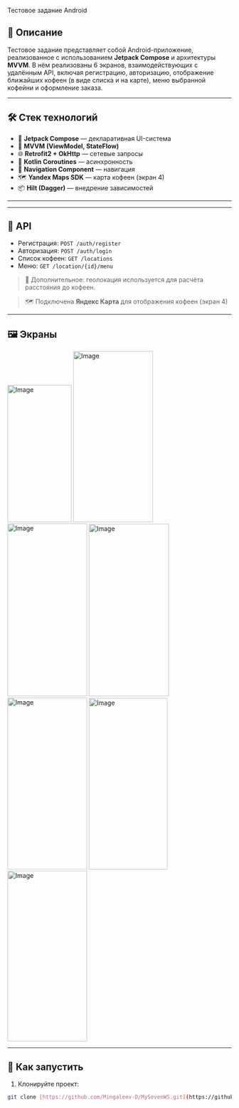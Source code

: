 Тестовое задание Android

## 📱 Описание
Тестовое задание представляет собой Android-приложение, реализованное с использованием **Jetpack Compose** и архитектуры **MVVM**. В нём реализованы 6 экранов, взаимодействующих с удалённым API, включая регистрацию, авторизацию, отображение ближайших кофеен (в виде списка и на карте), меню выбранной кофейни и оформление заказа.

---

## 🛠️ Стек технологий

- 🧱 **Jetpack Compose** — декларативная UI-система
- 🔄 **MVVM (ViewModel, StateFlow)**
- 🌐 **Retrofit2 + OkHttp** — сетевые запросы
- 🧵 **Kotlin Coroutines** — асинхронность
- 🧭 **Navigation Component** — навигация
- 🗺️ **Yandex Maps SDK** — карта кофеен (экран 4)
- 📦 **Hilt (Dagger)** — внедрение зависимостей

---


---

## 🔐 API

- Регистрация: `POST /auth/register`
- Авторизация: `POST /auth/login`
- Список кофеен: `GET /locations`
- Меню: `GET /location/{id}/menu`

> 📍 Дополнительное: геолокация используется для расчёта расстояния до кофеен.

> 🗺️ Подключена **Яндекс Карта** для отображения кофеен (экран 4)

---

## 🖼️ Экраны

<img width="144" height="308" alt="Image" src="https://github.com/user-attachments/assets/e751b891-ee61-4027-afde-351b2afbade8" />
<img width="179" height="384" alt="Image" src="https://github.com/user-attachments/assets/da6ae84f-8120-4fbe-bb2b-296fd3815fb0" />
<img width="179" height="388" alt="Image" src="https://github.com/user-attachments/assets/66246b9a-2cb2-4765-9e81-508c798c602e" />
<img width="180" height="387" alt="Image" src="https://github.com/user-attachments/assets/13bc6be5-86a2-4031-90a0-4db13bdbf04d" />
<img width="179" height="386" alt="Image" src="https://github.com/user-attachments/assets/a7921d75-d151-4ef4-a44f-9bb2096a9e4f" />
<img width="177" height="385" alt="Image" src="https://github.com/user-attachments/assets/d9c1ca01-654a-4e99-92a1-9013ded2dbde" />
<img width="179" height="383" alt="Image" src="https://github.com/user-attachments/assets/2ecc937e-fa44-4289-a43e-caa4c2b35da0" />

---

## 🚀 Как запустить

1. Клонируйте проект:

```bash
git clone [https://github.com/Mingaleev-D/MySevenWS.git](https://github.com/Mingaleev-D/MySevenWS/tree/master)
